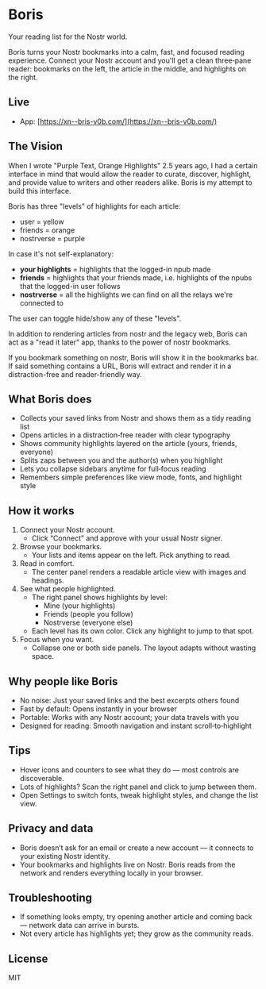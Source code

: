 # Boris

Your reading list for the Nostr world.

Boris turns your Nostr bookmarks into a calm, fast, and focused reading experience. Connect your Nostr account and you'll get a clean three‑pane reader: bookmarks on the left, the article in the middle, and highlights on the right.

## Live

- App: [https://xn--bris-v0b.com/](https://xn--bris-v0b.com/)

## The Vision

When I wrote "Purple Text, Orange Highlights" 2.5 years ago, I had a certain interface in mind that would allow the reader to curate, discover, highlight, and provide value to writers and other readers alike. Boris is my attempt to build this interface.

Boris has three "levels" of highlights for each article:

- user = yellow
- friends = orange
- nostrverse = purple

In case it's not self-explanatory:

- **your highlights** = highlights that the logged-in npub made
- **friends** = highlights that your friends made, i.e. highlights of the npubs that the logged-in user follows
- **nostrverse** = all the highlights we can find on all the relays we're connected to

The user can toggle hide/show any of these "levels".

In addition to rendering articles from nostr and the legacy web, Boris can act as a "read it later" app, thanks to the power of nostr bookmarks.

If you bookmark something on nostr, Boris will show it in the bookmarks bar. If said something contains a URL, Boris will extract and render it in a distraction-free and reader-friendly way.

## What Boris does

- Collects your saved links from Nostr and shows them as a tidy reading list
- Opens articles in a distraction‑free reader with clear typography
- Shows community highlights layered on the article (yours, friends, everyone)
- Splits zaps between you and the author(s) when you highlight
- Lets you collapse sidebars anytime for full‑focus reading
- Remembers simple preferences like view mode, fonts, and highlight style

## How it works

1. Connect your Nostr account.
   - Click “Connect” and approve with your usual Nostr signer.
2. Browse your bookmarks.
   - Your lists and items appear on the left. Pick anything to read.
3. Read in comfort.
   - The center panel renders a readable article view with images and headings.
4. See what people highlighted.
   - The right panel shows highlights by level:
     - Mine (your highlights)
     - Friends (people you follow)
     - Nostrverse (everyone else)
   - Each level has its own color. Click any highlight to jump to that spot.
5. Focus when you want.
   - Collapse one or both side panels. The layout adapts without wasting space.

## Why people like Boris

- No noise: Just your saved links and the best excerpts others found
- Fast by default: Opens instantly in your browser
- Portable: Works with any Nostr account; your data travels with you
- Designed for reading: Smooth navigation and instant scroll‑to‑highlight

## Tips

- Hover icons and counters to see what they do — most controls are discoverable.
- Lots of highlights? Scan the right panel and click to jump between them.
- Open Settings to switch fonts, tweak highlight styles, and change the list view.

## Privacy and data

- Boris doesn’t ask for an email or create a new account — it connects to your existing Nostr identity.
- Your bookmarks and highlights live on Nostr. Boris reads from the network and renders everything locally in your browser.

## Troubleshooting

- If something looks empty, try opening another article and coming back — network data can arrive in bursts.
- Not every article has highlights yet; they grow as the community reads.

## License

MIT
